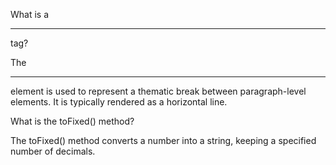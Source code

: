 What is a <hr /> tag?

The <hr> element is used to represent a thematic break between paragraph-level elements. It is typically rendered as a horizontal line.

What is the toFixed() method?

The toFixed() method converts a number into a string, keeping a specified number of decimals.